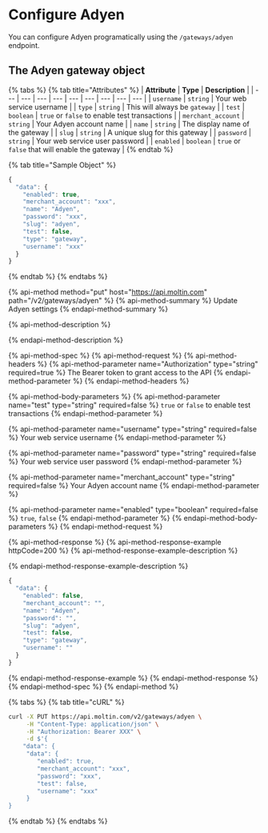 # Configure Adyen

You can configure Adyen programatically using the `/gateways/adyen` endpoint.

## The Adyen gateway object

{% tabs %}
{% tab title="Attributes" %}
| **Attribute** | **Type** | **Description** |
| --- | --- | --- | --- | --- | --- | --- | --- | --- |
| `username` | `string` | Your web service username |
| `type` | `string` | This will always be `gateway` |
| `test` | `boolean` | `true` or `false` to enable test transactions |
| `merchant_account` | `string` | Your Adyen account name |
| `name` | `string` | The display name of the gateway |
| `slug` | `string` | A unique slug for this gateway |
| `password` | `string` | Your web service user password |
| `enabled` | `boolean` | `true` or `false` that will enable the gateway |
{% endtab %}

{% tab title="Sample Object" %}
```javascript
{
  "data": {
    "enabled": true,
    "merchant_account": "xxx",
    "name": "Adyen",
    "password": "xxx",
    "slug": "adyen",
    "test": false,
    "type": "gateway",
    "username": "xxx"
  }
}
```
{% endtab %}
{% endtabs %}

{% api-method method="put" host="https://api.moltin.com" path="/v2/gateways/adyen" %}
{% api-method-summary %}
Update Adyen settings
{% endapi-method-summary %}

{% api-method-description %}

{% endapi-method-description %}

{% api-method-spec %}
{% api-method-request %}
{% api-method-headers %}
{% api-method-parameter name="Authorization" type="string" required=true %}
The Bearer token to grant access to the API
{% endapi-method-parameter %}
{% endapi-method-headers %}

{% api-method-body-parameters %}
{% api-method-parameter name="test" type="string" required=false %}
`true` or `false` to enable test transactions
{% endapi-method-parameter %}

{% api-method-parameter name="username" type="string" required=false %}
Your web service username
{% endapi-method-parameter %}

{% api-method-parameter name="password" type="string" required=false %}
Your web service user password
{% endapi-method-parameter %}

{% api-method-parameter name="merchant\_account" type="string" required=false %}
Your Adyen account name
{% endapi-method-parameter %}

{% api-method-parameter name="enabled" type="boolean" required=false %}
`true`, `false`
{% endapi-method-parameter %}
{% endapi-method-body-parameters %}
{% endapi-method-request %}

{% api-method-response %}
{% api-method-response-example httpCode=200 %}
{% api-method-response-example-description %}

{% endapi-method-response-example-description %}

```javascript
{
  "data": {
    "enabled": false,
    "merchant_account": "",
    "name": "Adyen",
    "password": "",
    "slug": "adyen",
    "test": false,
    "type": "gateway",
    "username": ""
  }
}
```
{% endapi-method-response-example %}
{% endapi-method-response %}
{% endapi-method-spec %}
{% endapi-method %}

{% tabs %}
{% tab title="cURL" %}
```bash
curl -X PUT https://api.moltin.com/v2/gateways/adyen \
     -H "Content-Type: application/json" \
     -H "Authorization: Bearer XXX" \
     -d $'{
    "data": {
     "data": {
        "enabled": true,
        "merchant_account": "xxx",
        "password": "xxx",
        "test": false,
        "username": "xxx"
     }
}
```
{% endtab %}
{% endtabs %}

